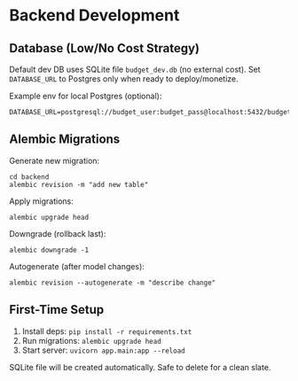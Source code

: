 # Backend Development

## Database (Low/No Cost Strategy)

Default dev DB uses SQLite file `budget_dev.db` (no external cost). Set `DATABASE_URL` to Postgres only when ready to deploy/monetize.

Example env for local Postgres (optional):
```
DATABASE_URL=postgresql://budget_user:budget_pass@localhost:5432/budget_tracker
```

## Alembic Migrations

Generate new migration:
```
cd backend
alembic revision -m "add new table"
```
Apply migrations:
```
alembic upgrade head
```
Downgrade (rollback last):
```
alembic downgrade -1
```
Autogenerate (after model changes):
```
alembic revision --autogenerate -m "describe change"
```

## First-Time Setup
1. Install deps: `pip install -r requirements.txt`
2. Run migrations: `alembic upgrade head`
3. Start server: `uvicorn app.main:app --reload`

SQLite file will be created automatically. Safe to delete for a clean slate.
